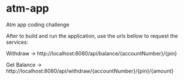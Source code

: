 # atm-app
Atm app coding challenge

After to build and run the application, use the urls bellow to request the services:

Withdraw -> http://localhost:8080/api/balance/{accountNumber}/{pin}

Get Balance -> http://localhost:8080/api/withdraw/{accountNumber}/{pin}/{amount}

